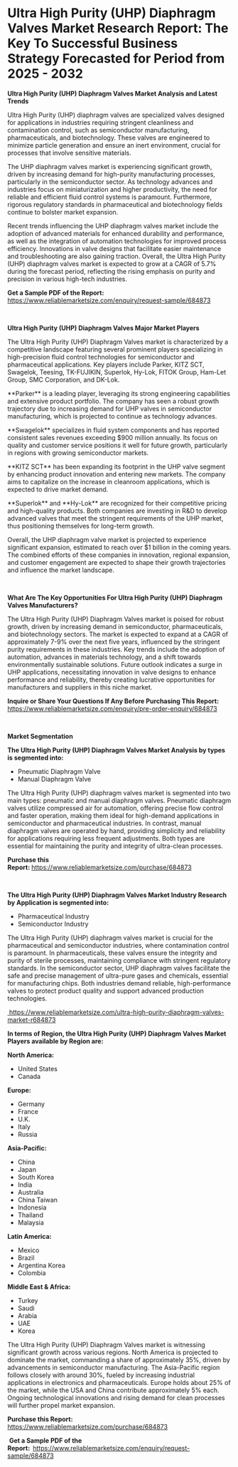 <p><h1>Ultra High Purity (UHP) Diaphragm Valves Market Research Report: The Key To Successful Business Strategy Forecasted for Period from 2025 - 2032</h1></p><p><strong>Ultra High Purity (UHP) Diaphragm Valves Market Analysis and Latest Trends</strong></p>
<p><p>Ultra High Purity (UHP) diaphragm valves are specialized valves designed for applications in industries requiring stringent cleanliness and contamination control, such as semiconductor manufacturing, pharmaceuticals, and biotechnology. These valves are engineered to minimize particle generation and ensure an inert environment, crucial for processes that involve sensitive materials. </p><p>The UHP diaphragm valves market is experiencing significant growth, driven by increasing demand for high-purity manufacturing processes, particularly in the semiconductor sector. As technology advances and industries focus on miniaturization and higher productivity, the need for reliable and efficient fluid control systems is paramount. Furthermore, rigorous regulatory standards in pharmaceutical and biotechnology fields continue to bolster market expansion.</p><p>Recent trends influencing the UHP diaphragm valves market include the adoption of advanced materials for enhanced durability and performance, as well as the integration of automation technologies for improved process efficiency. Innovations in valve designs that facilitate easier maintenance and troubleshooting are also gaining traction. Overall, the Ultra High Purity (UHP) diaphragm valves market is expected to grow at a CAGR of 5.7% during the forecast period, reflecting the rising emphasis on purity and precision in various high-tech industries.</p></p>
<p><strong>Get a Sample PDF of the Report:&nbsp;</strong> <a href="https://www.reliablemarketsize.com/enquiry/request-sample/684873?utm_campaign=3126&utm_medium=2&utm_source=Github&utm_content=ia&utm_term=12042025&utm_id=ultra-high-purity-uhp-diaphragm-valves">https://www.reliablemarketsize.com/enquiry/request-sample/684873</a></p>
<p>&nbsp;</p>
<p><strong>Ultra High Purity (UHP) Diaphragm Valves Major Market Players</strong></p>
<p><p>The Ultra High Purity (UHP) Diaphragm Valves market is characterized by a competitive landscape featuring several prominent players specializing in high-precision fluid control technologies for semiconductor and pharmaceutical applications. Key players include Parker, KITZ SCT, Swagelok, Teesing, TK-FUJIKIN, Superlok, Hy-Lok, FITOK Group, Ham-Let Group, SMC Corporation, and DK-Lok.</p><p>**Parker** is a leading player, leveraging its strong engineering capabilities and extensive product portfolio. The company has seen a robust growth trajectory due to increasing demand for UHP valves in semiconductor manufacturing, which is projected to continue as technology advances.</p><p>**Swagelok** specializes in fluid system components and has reported consistent sales revenues exceeding $900 million annually. Its focus on quality and customer service positions it well for future growth, particularly in regions with growing semiconductor markets.</p><p>**KITZ SCT** has been expanding its footprint in the UHP valve segment by enhancing product innovation and entering new markets. The company aims to capitalize on the increase in cleanroom applications, which is expected to drive market demand.</p><p>**Superlok** and **Hy-Lok** are recognized for their competitive pricing and high-quality products. Both companies are investing in R&D to develop advanced valves that meet the stringent requirements of the UHP market, thus positioning themselves for long-term growth.</p><p>Overall, the UHP diaphragm valve market is projected to experience significant expansion, estimated to reach over $1 billion in the coming years. The combined efforts of these companies in innovation, regional expansion, and customer engagement are expected to shape their growth trajectories and influence the market landscape.</p></p>
<p>&nbsp;</p>
<p><strong>What Are The Key Opportunities For Ultra High Purity (UHP) Diaphragm Valves Manufacturers?</strong></p>
<p><p>The Ultra High Purity (UHP) Diaphragm Valves market is poised for robust growth, driven by increasing demand in semiconductor, pharmaceuticals, and biotechnology sectors. The market is expected to expand at a CAGR of approximately 7-9% over the next five years, influenced by the stringent purity requirements in these industries. Key trends include the adoption of automation, advances in materials technology, and a shift towards environmentally sustainable solutions. Future outlook indicates a surge in UHP applications, necessitating innovation in valve designs to enhance performance and reliability, thereby creating lucrative opportunities for manufacturers and suppliers in this niche market.</p></p>
<p><strong>Inquire or Share Your Questions If Any Before Purchasing This Report:</strong> <a href="https://www.reliablemarketsize.com/enquiry/pre-order-enquiry/684873?utm_campaign=3126&utm_medium=2&utm_source=Github&utm_content=ia&utm_term=12042025&utm_id=ultra-high-purity-uhp-diaphragm-valves">https://www.reliablemarketsize.com/enquiry/pre-order-enquiry/684873</a></p>
<p>&nbsp;</p>
<p><strong>Market Segmentation</strong></p>
<p><strong>The Ultra High Purity (UHP) Diaphragm Valves Market Analysis by types is segmented into:</strong></p>
<p><ul><li>Pneumatic Diaphragm Valve</li><li>Manual Diaphragm Valve</li></ul></p>
<p><p>The Ultra High Purity (UHP) diaphragm valves market is segmented into two main types: pneumatic and manual diaphragm valves. Pneumatic diaphragm valves utilize compressed air for automation, offering precise flow control and faster operation, making them ideal for high-demand applications in semiconductor and pharmaceutical industries. In contrast, manual diaphragm valves are operated by hand, providing simplicity and reliability for applications requiring less frequent adjustments. Both types are essential for maintaining the purity and integrity of ultra-clean processes.</p></p>
<p><strong>Purchase this Report:&nbsp;</strong><a href="https://www.reliablemarketsize.com/purchase/684873?utm_campaign=3126&utm_medium=2&utm_source=Github&utm_content=ia&utm_term=12042025&utm_id=ultra-high-purity-uhp-diaphragm-valves">https://www.reliablemarketsize.com/purchase/684873</a></p>
<p>&nbsp;</p>
<p><strong>The Ultra High Purity (UHP) Diaphragm Valves Market Industry Research by Application is segmented into:</strong></p>
<p><ul><li>Pharmaceutical Industry</li><li>Semiconductor Industry</li></ul></p>
<p><p>The Ultra High Purity (UHP) diaphragm valves market is crucial for the pharmaceutical and semiconductor industries, where contamination control is paramount. In pharmaceuticals, these valves ensure the integrity and purity of sterile processes, maintaining compliance with stringent regulatory standards. In the semiconductor sector, UHP diaphragm valves facilitate the safe and precise management of ultra-pure gases and chemicals, essential for manufacturing chips. Both industries demand reliable, high-performance valves to protect product quality and support advanced production technologies.</p></p>
<p><a href="https://www.reliablemarketsize.com/ultra-high-purity-diaphragm-valves-market-r684873?utm_campaign=3126&utm_medium=2&utm_source=Github&utm_content=ia&utm_term=12042025&utm_id=ultra-high-purity-uhp-diaphragm-valves">&nbsp;https://www.reliablemarketsize.com/ultra-high-purity-diaphragm-valves-market-r684873</a></p>
<p><strong>In terms of Region, the Ultra High Purity (UHP) Diaphragm Valves Market Players available by Region are:</strong></p>
<p>
    <p> <strong> North America: </strong>
        <ul>
            <li>United States</li>
            <li>Canada</li>
        </ul>
        </p> 
    <p> <strong> Europe: </strong>
        <ul>
            <li>Germany</li>
            <li>France</li>
            <li>U.K.</li>
            <li>Italy</li>
            <li>Russia</li>
        </ul>
        </p> 
    <p> <strong> Asia-Pacific: </strong>
        <ul>
            <li>China</li>
            <li>Japan</li>
            <li>South Korea</li>
            <li>India</li>
            <li>Australia</li>
            <li>China Taiwan</li>
            <li>Indonesia</li>
            <li>Thailand</li>
            <li>Malaysia</li>
        </ul>
        </p> 
    <p> <strong> Latin America: </strong>
        <ul>
            <li>Mexico</li>
            <li>Brazil</li>
            <li>Argentina Korea</li>
            <li>Colombia</li>
        </ul>
        </p> 
    <p> <strong> Middle East & Africa: </strong>
        <ul>
            <li>Turkey</li>
            <li>Saudi</li>
            <li>Arabia</li>
            <li>UAE</li>
            <li>Korea</li>
        </ul>
    </p>
    </p>
<p><p>The Ultra High Purity (UHP) Diaphragm Valves market is witnessing significant growth across various regions. North America is projected to dominate the market, commanding a share of approximately 35%, driven by advancements in semiconductor manufacturing. The Asia-Pacific region follows closely with around 30%, fueled by increasing industrial applications in electronics and pharmaceuticals. Europe holds about 25% of the market, while the USA and China contribute approximately 5% each. Ongoing technological innovations and rising demand for clean processes will further propel market expansion.</p></p>
<p><strong>Purchase this Report: </strong><a href="https://www.reliablemarketsize.com/purchase/684873?utm_campaign=3126&utm_medium=2&utm_source=Github&utm_content=ia&utm_term=12042025&utm_id=ultra-high-purity-uhp-diaphragm-valves">https://www.reliablemarketsize.com/purchase/684873</a></p>
<p>&nbsp;<strong>Get a Sample PDF of the Report:&nbsp;&nbsp;</strong><a href="https://www.reliablemarketsize.com/enquiry/request-sample/684873?utm_campaign=3126&utm_medium=2&utm_source=Github&utm_content=ia&utm_term=12042025&utm_id=ultra-high-purity-uhp-diaphragm-valves">https://www.reliablemarketsize.com/enquiry/request-sample/684873</a></p>
<p><strong></strong></p>
<p><p></p><p></p><p></p></p>